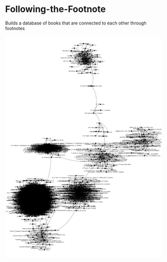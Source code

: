 # Following-the-Footnote
Builds a database of books that are connected to each other through footnotes 

![Image of Yaktocat](https://github.com/tgeller08/Following-the-Footnote/blob/master/Sample_Network.jpg)
